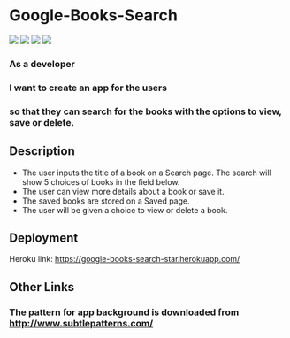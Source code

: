 # Google-Books-Search

![](https://img.shields.io/badge/MongoDB%20-brightgreen.svg)
![](https://img.shields.io/badge/Express%20-brown.svg)
![](https://img.shields.io/badge/ReactJS%20-navy.svg)
![](https://img.shields.io/badge/NodeJS%20-green.svg)

### As a developer<br>
### I want to create an app for the users <br>
### so that they can search for the books with the options to view, save or delete. 

## Description
* The user inputs the title of a book on a Search page. The search will show 5 choices of books in the field below.
* The user can view more details about a book or save it.
* The saved books are stored on a Saved page.
* The user will be given a choice to view or delete a book. 

## Deployment
Heroku link: https://google-books-search-star.herokuapp.com/


## Other Links

### The pattern for app background is downloaded from http://www.subtlepatterns.com/




